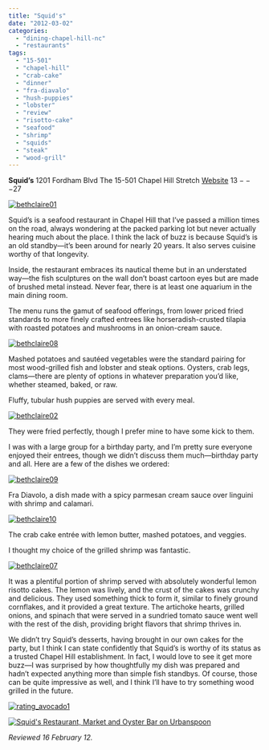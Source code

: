 ```yaml
---
title: "Squid's"
date: "2012-03-02"
categories: 
  - "dining-chapel-hill-nc"
  - "restaurants"
tags: 
  - "15-501"
  - "chapel-hill"
  - "crab-cake"
  - "dinner"
  - "fra-diavalo"
  - "hush-puppies"
  - "lobster"
  - "review"
  - "risotto-cake"
  - "seafood"
  - "shrimp"
  - "squids"
  - "steak"
  - "wood-grill"
---
```


**Squid’s** 1201 Fordham Blvd The 15-501 Chapel Hill Stretch [Website](http://www.squidsrestaurant.com/index.shtml) $13---$27

[![](http://s3.amazonaws.com/thegourmez-wpmedia/2012/02/bethclaire01.jpg "bethclaire01")](http://s3.amazonaws.com/thegourmez-wpmedia/2012/02/bethclaire01.jpg)

Squid’s is a seafood restaurant in Chapel Hill that I’ve passed a million times on the road, always wondering at the packed parking lot but never actually hearing much about the place. I think the lack of buzz is because Squid’s is an old standby—it’s been around for nearly 20 years. It also serves cuisine worthy of that longevity.

Inside, the restaurant embraces its nautical theme but in an understated way—the fish sculptures on the wall don’t boast cartoon eyes but are made of brushed metal instead. Never fear, there is at least one aquarium in the main dining room.

The menu runs the gamut of seafood offerings, from lower priced fried standards to more finely crafted entrees like horseradish-crusted tilapia with roasted potatoes and mushrooms in an onion-cream sauce.

[![](http://s3.amazonaws.com/thegourmez-wpmedia/2012/02/bethclaire08.jpg "bethclaire08")](http://s3.amazonaws.com/thegourmez-wpmedia/2012/02/bethclaire08.jpg)

Mashed potatoes and sautéed vegetables were the standard pairing for most wood-grilled fish and lobster and steak options. Oysters, crab legs, clams—there are plenty of options in whatever preparation you’d like, whether steamed, baked, or raw.

Fluffy, tubular hush puppies are served with every meal.

[![](http://s3.amazonaws.com/thegourmez-wpmedia/2012/02/bethclaire02.jpg "bethclaire02")](http://s3.amazonaws.com/thegourmez-wpmedia/2012/02/bethclaire02.jpg)

They were fried perfectly, though I prefer mine to have some kick to them.

I was with a large group for a birthday party, and I’m pretty sure everyone enjoyed their entrees, though we didn’t discuss them much—birthday party and all. Here are a few of the dishes we ordered:

[![](http://s3.amazonaws.com/thegourmez-wpmedia/2012/02/bethclaire09.jpg "bethclaire09")](http://s3.amazonaws.com/thegourmez-wpmedia/2012/02/bethclaire09.jpg)

Fra Diavolo, a dish made with a spicy parmesan cream sauce over linguini with shrimp and calamari.

[![](http://s3.amazonaws.com/thegourmez-wpmedia/2012/02/bethclaire10.jpg "bethclaire10")](http://s3.amazonaws.com/thegourmez-wpmedia/2012/02/bethclaire10.jpg)

The crab cake entrée with lemon butter, mashed potatoes, and veggies.

I thought my choice of the grilled shrimp was fantastic.

[![](http://s3.amazonaws.com/thegourmez-wpmedia/2012/02/bethclaire07.jpg "bethclaire07")](http://s3.amazonaws.com/thegourmez-wpmedia/2012/02/bethclaire07.jpg)

It was a plentiful portion of shrimp served with absolutely wonderful lemon risotto cakes. The lemon was lively, and the crust of the cakes was crunchy and delicious. They used something thick to form it, similar to finely ground cornflakes, and it provided a great texture. The artichoke hearts, grilled onions, and spinach that were served in a sundried tomato sauce went well with the rest of the dish, providing bright flavors that shrimp thrives in.

We didn’t try Squid’s desserts, having brought in our own cakes for the party, but I think I can state confidently that Squid’s is worthy of its status as a trusted Chapel Hill establishment. In fact, I would love to see it get more buzz—I was surprised by how thoughtfully my dish was prepared and hadn’t expected anything more than simple fish standbys. Of course, those can be quite impressive as well, and I think I’ll have to try something wood grilled in the future.

[![](http://s3.amazonaws.com/thegourmez-wpmedia/2009/02/rating_avocado1.gif "rating_avocado1")](http://s3.amazonaws.com/thegourmez-wpmedia/2009/02/rating_avocado1.gif)

[![Squid's Restaurant, Market and Oyster Bar on Urbanspoon](http://www.urbanspoon.com/b/link/292111/minilink.gif)](http://www.urbanspoon.com/r/25/292111/restaurant/Squids-Restaurant-Market-and-Oyster-Bar-Chapel-Hill)

_Reviewed 16 February 12._
